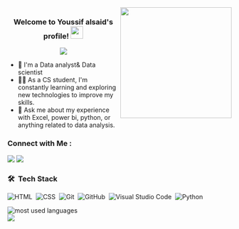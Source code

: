 <img width="250" align="right" src="https://c.tenor.com/_DOBjnGspYAAAAAM/code-coding.gif">

<h3 align="center">
  Welcome to Youssif alsaid's profile!
  <img src="https://media.giphy.com/media/hvRJCLFzcasrR4ia7z/giphy.gif" width="28">
</h3>

<!-- Typing SVG by DenverCoder1 - https://github.com/DenverCoder1/readme-typing-svg -->
<p align="center">
  <a href="https://github.com/DenverCoder1/readme-typing-svg"><img src="https://readme-typing-svg.herokuapp.com/?lines=Data-analyst%20And%20Data-scientist;Always%20learning%20new%20things&font=Fira%20Code&center=true&width=440&height=45&color=f75c7e&vCenter=true&size=22"></a>
</p> 

- 🏢 I'm a Data analyst& Data scientist
- 👨‍💻 As a CS student, I'm constantly learning and exploring new technologies to improve my skills.
- 💬 Ask me about my experience with Excel, power bi, python, or anything related to data analysis.

### Connect with Me :

<a href="www.linkedin.com/in/youssif-alsaid" target="_blank"><img src="https://img.shields.io/badge/-Youssif%20Alsaid-0077B5?style=for-the-badge&logo=Linkedin&logoColor=white"/></a>
<a href="https://t.me/Youssif_Alsaid" target="_blank"><img src="https://img.shields.io/badge/-Youssif%20Alsaid-0077B5?style=for-the-badge&logo=Telegram&logoColor=white"/></a>



### 🛠 &nbsp;Tech Stack
![HTML](https://img.shields.io/badge/-HTML-05122A?style=flat&logo=HTML5)&nbsp;
![CSS](https://img.shields.io/badge/-CSS-05122A?style=flat&logo=CSS3&logoColor=1572B6)&nbsp;
![Git](https://img.shields.io/badge/-Git-05122A?style=flat&logo=git)&nbsp;
![GitHub](https://img.shields.io/badge/-GitHub-05122A?style=flat&logo=github)&nbsp;
![Visual Studio Code](https://img.shields.io/badge/-Visual%20Studio%20Code-05122A?style=flat&logo=visual-studio-code&logoColor=007ACC)&nbsp;
![Python](https://img.shields.io/badge/-Python%20-05122A?style=flat&logo=python)&nbsp;




<img align="left" src="https://github-readme-stats.vercel.app/api/top-langs?username=youssif-alsaid&show_icons=true&locale=en&layout=compact&theme=radical" alt="most used languages" />
<br>
<a href="https://komarev.com/ghpvc/?username=youssif-alsaid&style=for-the-badge">
    <img src="https://komarev.com/ghpvc/?username=youssif-alsaid&style=for-the-badge">
</a>
